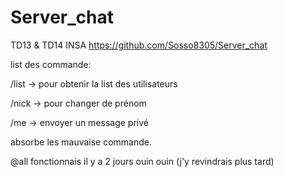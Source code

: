 # Server_chat
TD13 & TD14 INSA
https://github.com/Sosso8305/Server_chat

list des commande:

/list -> pour obtenir la list des utilisateurs

/nick <name> -> pour changer de prénom 

/me <name> <msg> -> envoyer un message privé

absorbe les mauvaise commande.

@all fonctionnais il y a 2 jours ouin ouin
(j'y revindrais plus tard)

